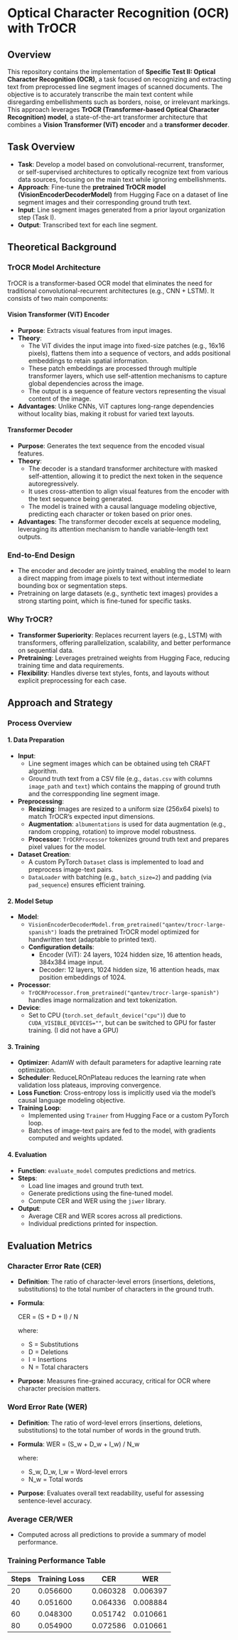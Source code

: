 # Optical Character Recognition (OCR) with TrOCR

## Overview
This repository contains the implementation of **Specific Test II: Optical Character Recognition (OCR)**, a task focused on recognizing and extracting text from preprocessed line segment images of scanned documents. The objective is to accurately transcribe the main text content while disregarding embellishments such as borders, noise, or irrelevant markings. This approach leverages **TrOCR (Transformer-based Optical Character Recognition) model**, a state-of-the-art transformer architecture that combines a **Vision Transformer (ViT) encoder** and a **transformer decoder**.

## Task Overview
- **Task**: Develop a model based on convolutional-recurrent, transformer, or self-supervised architectures to optically recognize text from various data sources, focusing on the main text while ignoring embellishments.
- **Approach**: Fine-tune the **pretrained TrOCR model (VisionEncoderDecoderModel)** from Hugging Face on a dataset of line segment images and their corresponding ground truth text.
- **Input**: Line segment images generated from a prior layout organization step (Task I).
- **Output**: Transcribed text for each line segment.

## Theoretical Background

### TrOCR Model Architecture
TrOCR is a transformer-based OCR model that eliminates the need for traditional convolutional-recurrent architectures (e.g., CNN + LSTM). It consists of two main components:

#### Vision Transformer (ViT) Encoder
- **Purpose**: Extracts visual features from input images.
- **Theory**:
  - The ViT divides the input image into fixed-size patches (e.g., 16x16 pixels), flattens them into a sequence of vectors, and adds positional embeddings to retain spatial information.
  - These patch embeddings are processed through multiple transformer layers, which use self-attention mechanisms to capture global dependencies across the image.
  - The output is a sequence of feature vectors representing the visual content of the image.
- **Advantages**: Unlike CNNs, ViT captures long-range dependencies without locality bias, making it robust for varied text layouts.

#### Transformer Decoder
- **Purpose**: Generates the text sequence from the encoded visual features.
- **Theory**:
  - The decoder is a standard transformer architecture with masked self-attention, allowing it to predict the next token in the sequence autoregressively.
  - It uses cross-attention to align visual features from the encoder with the text sequence being generated.
  - The model is trained with a causal language modeling objective, predicting each character or token based on prior ones.
- **Advantages**: The transformer decoder excels at sequence modeling, leveraging its attention mechanism to handle variable-length text outputs.

### End-to-End Design
- The encoder and decoder are jointly trained, enabling the model to learn a direct mapping from image pixels to text without intermediate bounding box or segmentation steps.
- Pretraining on large datasets (e.g., synthetic text images) provides a strong starting point, which is fine-tuned for specific tasks.

### Why TrOCR?
- **Transformer Superiority**: Replaces recurrent layers (e.g., LSTM) with transformers, offering parallelization, scalability, and better performance on sequential data.
- **Pretraining**: Leverages pretrained weights from Hugging Face, reducing training time and data requirements.
- **Flexibility**: Handles diverse text styles, fonts, and layouts without explicit preprocessing for each case.

## Approach and Strategy

### Process Overview
#### 1. Data Preparation
- **Input**:
  - Line segment images which can be obtained using teh CRAFT algorithm.
  - Ground truth text from a CSV file (e.g., `datas.csv` with columns `image_path` and `text`) which contains the mapping of ground truth and the correspponding line segment image.
- **Preprocessing**:
  - **Resizing**: Images are resized to a uniform size (256x64 pixels) to match TrOCR’s expected input dimensions.
  - **Augmentation**: `albumentations` is used for data augmentation (e.g., random cropping, rotation) to improve model robustness.
  - **Processor**: `TrOCRProcessor` tokenizes ground truth text and prepares pixel values for the model.
- **Dataset Creation**:
  - A custom PyTorch `Dataset` class is implemented to load and preprocess image-text pairs.
  - `DataLoader` with batching (e.g., `batch_size=2`) and padding (via `pad_sequence`) ensures efficient training.

#### 2. Model Setup
- **Model**:
  - `VisionEncoderDecoderModel.from_pretrained("qantev/trocr-large-spanish")` loads the pretrained TrOCR model optimized for handwritten text (adaptable to printed text).
  - **Configuration details**:
    - Encoder (ViT): 24 layers, 1024 hidden size, 16 attention heads, 384x384 image input.
    - Decoder: 12 layers, 1024 hidden size, 16 attention heads, max position embeddings of 1024.
- **Processor**:
  - `TrOCRProcessor.from_pretrained("qantev/trocr-large-spanish")` handles image normalization and text tokenization.
- **Device**:
  - Set to CPU (`torch.set_default_device("cpu")`) due to `CUDA_VISIBLE_DEVICES=""`, but can be switched to GPU for faster training. (I did not have a GPU)

#### 3. Training
- **Optimizer**: AdamW with default parameters for adaptive learning rate optimization.
- **Scheduler**: ReduceLROnPlateau reduces the learning rate when validation loss plateaus, improving convergence.
- **Loss Function**: Cross-entropy loss is implicitly used via the model’s causal language modeling objective.
- **Training Loop**:
  - Implemented using `Trainer` from Hugging Face or a custom PyTorch loop.
  - Batches of image-text pairs are fed to the model, with gradients computed and weights updated.

#### 4. Evaluation
- **Function**: `evaluate_model` computes predictions and metrics.
- **Steps**:
  - Load line images and ground truth text.
  - Generate predictions using the fine-tuned model.
  - Compute CER and WER using the `jiwer` library.
- **Output**:
  - Average CER and WER scores across all predictions.
  - Individual predictions printed for inspection.

## Evaluation Metrics
### Character Error Rate (CER)
- **Definition**: The ratio of character-level errors (insertions, deletions, substitutions) to the total number of characters in the ground truth.
- **Formula**:
  
  CER = (S + D + I) / N
  
  where:
  - S = Substitutions
  - D = Deletions
  - I = Insertions
  - N = Total characters
- **Purpose**: Measures fine-grained accuracy, critical for OCR where character precision matters.

### Word Error Rate (WER)
- **Definition**: The ratio of word-level errors (insertions, deletions, substitutions) to the total number of words in the ground truth.
- **Formula**:
  WER = (S_w + D_w + I_w) / N_w
  
  where:
  - S_w, D_w, I_w = Word-level errors
  - N_w = Total words
- **Purpose**: Evaluates overall text readability, useful for assessing sentence-level accuracy.

### Average CER/WER
- Computed across all predictions to provide a summary of model performance.


### Training Performance Table

| Steps | Training Loss | CER  | WER  |
|-------|--------------|------|------|
| 20 |	0.056600 |	0.060328 |	0.006397 |	0.021073 |
| 40 |	0.051600 |	0.064336 |	0.008884 |	0.030651 |
| 60 |	0.048300 |	0.051742 |	0.010661 |	0.022989 |
| 80 |  0.054900 |	0.072586 |	0.010661 |	0.026820 |


